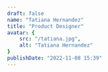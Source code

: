 ```yaml
---
draft: false
name: "Tatiana Hernandez"
title: "Product Designer"
avatar: {
    src: "/tatiana.jpg",
    alt: "Tatiana Hernandez"
}
publishDate: "2022-11-08 15:39"
---
```

